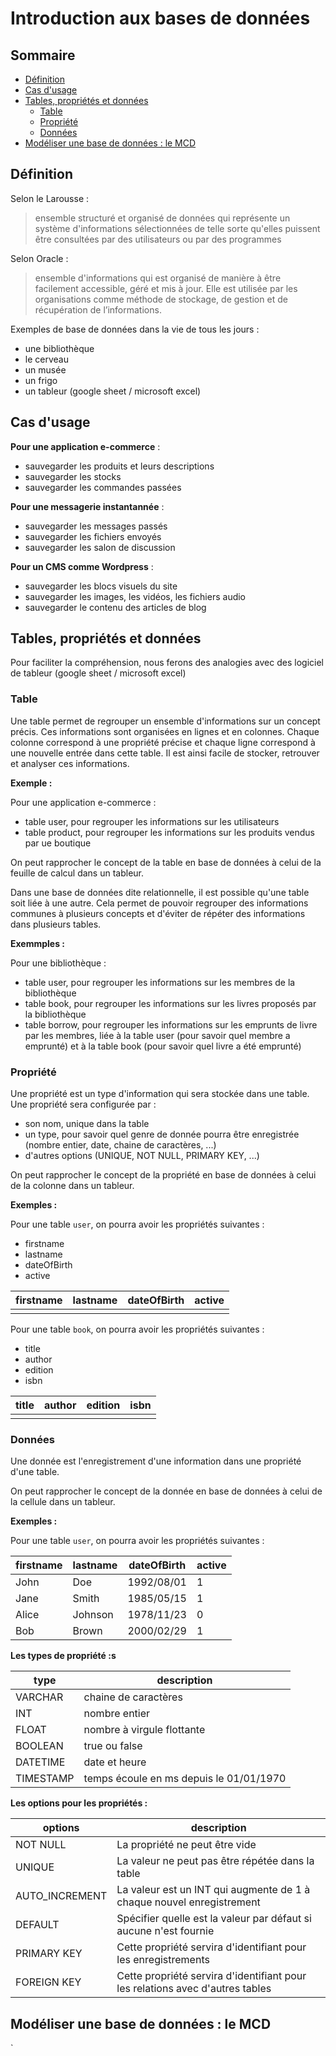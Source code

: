 # Introduction aux bases de données <!-- omit in toc -->

## Sommaire <!-- omit in toc -->

- [Définition](#définition)
- [Cas d'usage](#cas-dusage)
- [Tables, propriétés et données](#tables-propriétés-et-données)
  - [Table](#table)
  - [Propriété](#propriété)
  - [Données](#données)
- [Modéliser une base de données : le MCD](#modéliser-une-base-de-données--le-mcd)

## Définition

Selon le Larousse :

> ensemble structuré et organisé de données qui représente un système d'informations sélectionnées de telle sorte qu'elles puissent être consultées par des utilisateurs ou par des programmes

Selon Oracle :

> ensemble d'informations qui est organisé de manière à être facilement accessible, géré et mis à jour. Elle est utilisée par les organisations comme méthode de stockage, de gestion et de récupération de l’informations.

Exemples de base de données dans la vie de tous les jours :

- une bibliothèque
- le cerveau
- un musée
- un frigo
- un tableur (google sheet / microsoft excel)

## Cas d'usage

**Pour une application e-commerce** :

- sauvegarder les produits et leurs descriptions
- sauvegarder les stocks
- sauvegarder les commandes passées

**Pour une messagerie instantannée** :

- sauvegarder les messages passés
- sauvegarder les fichiers envoyés
- sauvegarder les salon de discussion

**Pour un CMS comme Wordpress** :

- sauvegarder les blocs visuels du site
- sauvegarder les images, les vidéos, les fichiers audio
- sauvegarder le contenu des articles de blog

## Tables, propriétés et données

Pour faciliter la compréhension, nous ferons des analogies avec des logiciel de tableur (google sheet / microsoft excel)

### Table

Une table permet de regrouper un ensemble d'informations sur un concept précis. Ces informations sont organisées en lignes et en colonnes. Chaque colonne correspond à une propriété précise et chaque ligne correspond à une nouvelle entrée dans cette table. Il est ainsi facile de stocker, retrouver et analyser ces informations.

**Exemple :**

Pour une application e-commerce :

- table user, pour regrouper les informations sur les utilisateurs
- table product, pour regrouper les informations sur les produits vendus par ue boutique

On peut rapprocher le concept de la table en base de données à celui de la feuille de calcul dans un tableur.

Dans une base de données dite relationnelle, il est possible qu'une table soit liée à une autre. Cela permet de pouvoir regrouper des informations communes à plusieurs concepts et d'éviter de répéter des informations dans plusieurs tables.

**Exemmples :**

Pour une bibliothèque :

- table user, pour regrouper les informations sur les membres de la bibliothèque
- table book, pour regrouper les informations sur les livres proposés par la bibliothèque
- table borrow, pour regrouper les informations sur les emprunts de livre par les membres, liée à la table user (pour savoir quel membre a emprunté) et à la table book (pour savoir quel livre a été emprunté)

### Propriété

Une propriété est un type d'information qui sera stockée dans une table. Une propriété sera configurée par :

- son nom, unique dans la table
- un type, pour savoir quel genre de donnée pourra être enregistrée (nombre entier, date, chaine de caractères, ...)
- d'autres options (UNIQUE, NOT NULL, PRIMARY KEY, ...)

On peut rapprocher le concept de la propriété en base de données à celui de la colonne dans un tableur.

**Exemples :**

Pour une table `user`, on pourra avoir les propriétés suivantes :

- firstname
- lastname
- dateOfBirth
- active

| firstname | lastname | dateOfBirth | active |
| --------- | -------- | ----------- | ------ |
|           |          |             |        |

Pour une table `book`, on pourra avoir les propriétés suivantes :

- title
- author
- edition
- isbn

| title | author | edition | isbn |
| ----- | ------ | ------- | ---- |
|       |        |         |      |

### Données

Une donnée est l'enregistrement d'une information dans une propriété d'une table.

On peut rapprocher le concept de la donnée en base de données à celui de la cellule dans un tableur.

**Exemples :**

Pour une table `user`, on pourra avoir les propriétés suivantes :

| firstname | lastname | dateOfBirth | active |
| --------- | -------- | ----------- | ------ |
| John      | Doe      | 1992/08/01  | 1      |
| Jane      | Smith    | 1985/05/15  | 1      |
| Alice     | Johnson  | 1978/11/23  | 0      |
| Bob       | Brown    | 2000/02/29  | 1      |

**Les types de propriété :s**

| type      | description                             |
| --------- | --------------------------------------- |
| VARCHAR   | chaine de caractères                    |
| INT       | nombre entier                           |
| FLOAT     | nombre à virgule flottante              |
| BOOLEAN   | true ou false                           |
| DATETIME  | date et heure                           |
| TIMESTAMP | temps écoule en ms depuis le 01/01/1970 |

**Les options pour les propriétés :**

| options        | description                                                                   |
| -------------- | ----------------------------------------------------------------------------- |
| NOT NULL       | La propriété ne peut être vide                                                |
| UNIQUE         | La valeur ne peut pas être répétée dans la table                              |
| AUTO_INCREMENT | La valeur est un INT qui augmente de 1 à chaque nouvel enregistrement         |
| DEFAULT        | Spécifier quelle est la valeur par défaut si aucune n'est fournie             |
| PRIMARY KEY    | Cette propriété servira d'identifiant pour les enregistrements                |
| FOREIGN KEY    | Cette propriété servira d'identifiant pour les relations avec d'autres tables |

## Modéliser une base de données : le MCD
`